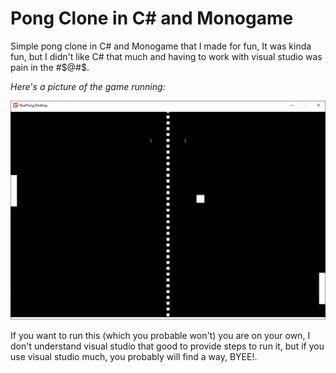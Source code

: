 # Pong Clone in C# and Monogame


Simple pong clone in C# and Monogame that I made for fun, It was kinda fun, but I didn't like C# that much and having to work with visual studio was pain in the #$@#$.

*Here's a picture of the game running:*

![Image of the pong game.](./pong.png)


If you want to run this (which you probable won't) you are on your own, I don't understand visual studio that good to provide steps to run it, but if you use visual studio much, you probably will find a way, BYEE!.
